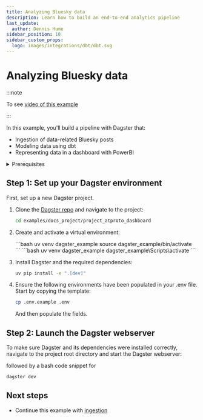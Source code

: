 ```yaml
---
title: Analyzing Bluesky data
description: Learn how to build an end-to-end analytics pipeline
last_update:
  author: Dennis Hume
sidebar_position: 10
sidebar_custom_props:
  logo: images/integrations/dbt/dbt.svg
---
```


# Analyzing Bluesky data

:::note

To see [video of this example](https://www.youtube.com/watch?v=z3trqkKPbsI)

:::

In this example, you'll build a pipeline with Dagster that:

- Ingestion of data-related Bluesky posts
- Modeling data using dbt
- Representing data in a dashboard with PowerBI

<details>
  <summary>Prerequisites</summary>

To follow the steps in this guide, you'll need:

- Basic Python knowledge
- Python 3.9+ installed on your system. Refer to the [Installation guide](/getting-started/installation) for information.
- Understanding of data pipelines and the extract, transform, and load process (ETL).
- Familiar with [dbt](https://www.getdbt.com/) and data transformation.
- Usage of BI tools for dashboards.

</details>

## Step 1: Set up your Dagster environment

First, set up a new Dagster project.

1. Clone the [Dagster repo](https://github.com/dagster-io/dagster) and navigate to the project:

   ```bash
   cd examples/docs_project/project_atproto_dashboard
   ```

2. Create and activate a virtual environment:

   <Tabs>
     <TabItem value="macos" label="MacOS">
       ```bash uv venv dagster_example source dagster_example/bin/activate ```
     </TabItem>
     <TabItem value="windows" label="Windows">
       ```bash uv venv dagster_example dagster_example\Scripts\activate ```
     </TabItem>
   </Tabs>

3. Install Dagster and the required dependencies:

   ```bash
   uv pip install -e ".[dev]"
   ```

4. Ensure the following environments have been populated in your .env file. Start by copying the template:

   ```bash
   cp .env.example .env
   ```

   And then populate the fields.

## Step 2: Launch the Dagster webserver

To make sure Dagster and its dependencies were installed correctly, navigate to the project root directory and start the Dagster webserver:

followed by a bash code snippet for

```bash
dagster dev
```

## Next steps

- Continue this example with [ingestion](/examples/bluesky/ingestion)
